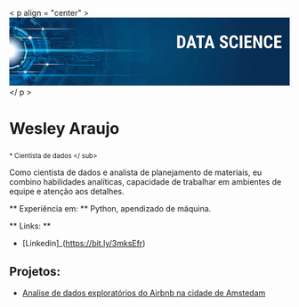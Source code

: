 
< p align = "center" >
  <img src = "banner.png" >
</ p >

# Wesley Araujo
<sub> * Cientista de dados </ sub>

Como cientista de dados e analista de planejamento de materiais, eu combino habilidades analíticas, capacidade de trabalhar em ambientes de equipe e atenção aos detalhes.

** Experiência em: ** Python, apendizado de máquina.

** Links: **
* [Linkedin]_(https://bit.ly/3mksEfr)

## Projetos:
* [Analise de dados exploratórios do Airbnb na cidade de Amstedam](https://bit.ly/3l5R7py)
